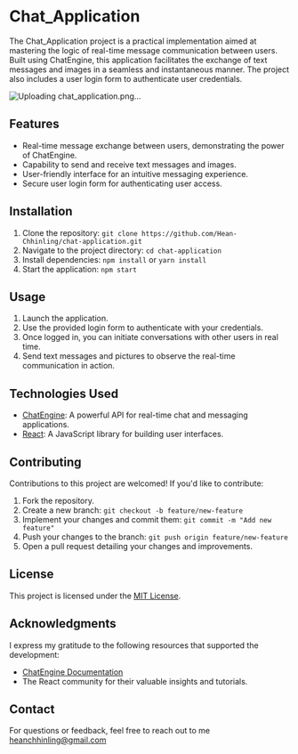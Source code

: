 # Chat_Application

The Chat_Application project is a practical implementation aimed at mastering the logic of real-time message communication between users. Built using ChatEngine, this application facilitates the exchange of text messages and images in a seamless and instantaneous manner. The project also includes a user login form to authenticate user credentials.

![Uploading chat_application.png…]()


## Features

- Real-time message exchange between users, demonstrating the power of ChatEngine.
- Capability to send and receive text messages and images.
- User-friendly interface for an intuitive messaging experience.
- Secure user login form for authenticating user access.

## Installation

1. Clone the repository: `git clone https://github.com/Hean-Chhinling/chat-application.git`
2. Navigate to the project directory: `cd chat-application`
3. Install dependencies: `npm install` or `yarn install`
4. Start the application: `npm start`

## Usage

1. Launch the application.
2. Use the provided login form to authenticate with your credentials.
3. Once logged in, you can initiate conversations with other users in real time.
4. Send text messages and pictures to observe the real-time communication in action.

## Technologies Used

- [ChatEngine](https://www.pubnub.com/docs/chat-engine): A powerful API for real-time chat and messaging applications.
- [React](https://reactjs.org/): A JavaScript library for building user interfaces.

## Contributing

Contributions to this project are welcomed! If you'd like to contribute:

1. Fork the repository.
2. Create a new branch: `git checkout -b feature/new-feature`
3. Implement your changes and commit them: `git commit -m "Add new feature"`
4. Push your changes to the branch: `git push origin feature/new-feature`
5. Open a pull request detailing your changes and improvements.

## License

This project is licensed under the [MIT License](LICENSE).

## Acknowledgments

I express my gratitude to the following resources that supported the development:

- [ChatEngine Documentation](https://www.pubnub.com/docs/chat-engine)
- The React community for their valuable insights and tutorials.

## Contact

For questions or feedback, feel free to reach out to me heanchhinling@gmail.com

 
